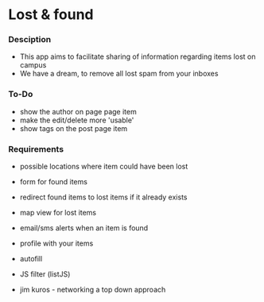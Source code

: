 # Lost & found
### Desciption
- This app aims to facilitate sharing of information regarding items lost on campus
- We have a dream, to remove all lost spam from your inboxes

### To-Do
- show the author on page page item
- make the edit/delete more 'usable'
- show tags on the post page item

### Requirements
- possible locations where item could have been lost
- form for found items
- redirect found items to lost items if it already exists
- map view for lost items
- email/sms alerts when an item is found
- profile with your items
- autofill
- JS filter (listJS)


- jim kuros - networking a top down approach
